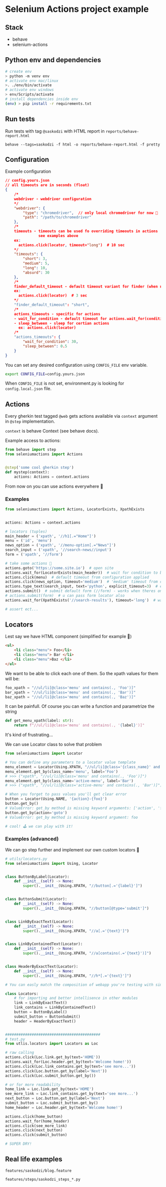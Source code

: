 # Selenium Actions project example

## Stack

* behave
* selenium-actions

## Python env and dependencies

```sh
# create env
> python -m venv env
# activate env mac/linux
>. ./env/bin/activate
# activate env windows
> env/Scripts/activate
# install dependencies inside env
(env) > pip install -r requirements.txt
```

## Run tests

Run tests with tag `@saskodzi` with HTML report in `reports/behave-report.html`

`behave --tags=saskodzi -f html -o reports/behave-report.html -f pretty`

## Configuration

Example configuration

```json
// config.yours.json
// all timeouts are in seconds (float)
{
    /*
    webdriver - webdriver configuration
    */
    "webdriver": {
        "type": "chromedriver",  // only local chromedriver for now 👀
        "path": "/path/to/chromedriver"
    },
    /*
    timeouts - timeouts can be used fo overriding timeouts in actions
               see examples above
    ex:
      actions.click(locator, timeout="long")  # 10 sec
    */
    "timeouts": {
        "short": 3,
        "medium": 5,
        "long": 10,
        "absurd": 30
    },
    /*
    finder_default_timeout - default timeout variant for finder (when not using 'timeout' argument)
    ex:
      actions.click(locator)  # 3 sec
    */
    "finder_default_timeout": "short",
    /*
    actions_timeouts - specific for actions
    - wait_for_condition - default timeout for actions.wait_for(condition)  # 30 sec
    - sleep_between - sleep for certian actions
      ex: actions.click(locator)
    /*
    "actions_timeouts": {
        "wait_for_condition": 30,
        "sleep_between": 0.5
    }
}
```

You can set any desired configuration using `CONFIG_FILE` env variable.

```sh
export CONFIG_FILE=config.yours.json
```

When `CONFIG_FILE` is not set, environment.py is looking for `config.local.json` file.


## Actions

Every gherkin test tagged `@web` gets actions available via `context` argument in `@step` implementation.

`context` is behave Context (see behave docs).

Example access to actions:

```python
from behave import step
from seleniumactions import Actions


@step('some cool gherkin step')
def mystep(context):
    actions: Actions = context.actions
```

From now on you can use actions everywhere 🚀

### Examples

```python
from seleniumactions import Actions, LocatorExists, XpathExists


actions: Actions = context.actions

# locators (tuples)
main_header = ('xpath', '//h1[.="Home"]')
menu = ('id', 'menu')
news_option = ('xpath', '//menu-option[.="News"]')
search_input = ('xpath', '//search-news//input')
form = ('xpath', '//form')

# take some actions 🚀
actions.goto('https://some.site.io')  # open site
actions.wait_for(LocatorExists(main_header))  # wait for condition to be met with default timeout from configuration applied
actions.click(menu)  # default timeout from configuration applied
actions.click(news_option, timeout='medium')  # 'medium' timeout from configuration applied
actions.type_text(search_input, text='python', explicit_timeout=3)  # explicit timeout in seconds (always overrides any timeout from configuration)
actions.submit()  # submit default form (//form) - works when theres only one form on page
# actions.submit(form)  # u can pass form locator also
actions.wait_for(XpathExists('//search-results'), timeout='long')  # wait for condition with 'long' timeout from configuration applied

# assert ect...
```

## Locators

Lest say we have HTML component (simplified for example 👀)


```html
<ul>
    <li class="menu"> Foo</li>
    <li class="menu"> Bar </li>
    <li class="menu">Baz </li>
</ul>
```

We want to  be able to click each one of them. So the xpath values for them will be:

```python
foo_xpath = "//ul/li[@class='menu' and contains(., 'Foo')]"
bar_xpath = "//ul/li[@class='menu' and contains(., 'Bar')]"
baz_xpath = "//ul/li[@class='menu' and contains(., 'Baz')]"
```

It can be painfull. Of course you can write a function and parametrize the string

```python
def get_menu_xpath(label: str):
    return f"//ul/li[@class='menu' and contains(., '{label}')]"
```

It's kind of frustrating...

We can use Locator class to solve that problem
```python
from seleniumactions import Locator

# You can define any parameters to a locator value template
menu_element = Locator(Using.XPATH, "//ul/li[@class='{class_name}' and contains(., '{label}')]")
menu_element.get_by(class_name='menu', label='Foo')
# >>> ("xpath", "//ul/li[@class='menu' and contains(., 'Foo')]")
menu_element.get_by(class_name='active-menu', label='Bar')
# >>> ("xpath", "//ul/li[@class='active-menu' and contains(., 'Bar')]")

# When you forget to pass values you'll get clear error
button = Locator(Using.NAME, '{action}-{foo}')
button.get_by()
# ValueError: get_by method is missing keyword arguments: ['action', 'foo']
button.get_by(action='goto')
# ValueError: get_by method is missing keyword argument: foo

# cool! 🕹 we can play with it!
```


### Examples (advanced)

We can go step further and implement our own custom locators 🚀
```python
# utils/locators.py
from seleniumactions import Using, Locator


class ButtonByLabel(Locator):
    def __init__(self) -> None:
        super().__init__(Using.XPATH, "//button[.='{label}']")


class ButtonSubmit(Locator):
    def __init__(self) -> None:
        super().__init__(Using.XPATH, "//button[@type='submit']")


class LinkByExactText(Locator):
    def __init__(self) -> None:
        super().__init__(Using.XPATH, "//a[.='{text}']")


class LinkByContainedText(Locator):
    def __init__(self) -> None:
        super().__init__(Using.XPATH, "//a[contains(.='{text}')]")


class HeaderByExactText(Locator):
    def __init__(self) -> None:
        super().__init__(Using.XPATH, "//h*[.='{text}']")

# You can easly match the composition of webapp you're testing with simple classes that inherit from Locator

class Locators:
    # for importing and better intellisence in other modules
    link = LinkByExactText()
    link_contains = LinkByContainedText()
    button = ButtonByLabel()
    submit_button = ButtonSubmit()
    header = HeaderByExactText()


###########################################
# test.py
from utlis.locators import Locators as Loc

# raw calling
actions.click(Loc.link.get_by(text='HOME'))
actions.wait_for(Loc.header.get_by(text='Welcome home!'))
actions.click(Loc.link_contains.get_by(text='see more...'))
actions.click(Loc.button.get_by(label='Next'))
actions.click(Loc.submit_button.get_by())

# or for more readability
home_link = Loc.link.get_by(text='HOME')
see_more_link = Loc.link_contains.get_by(text='see more...')
next_button = Loc.button.get_by(label='Next')
submit_button = Loc.submit_button.get_by()
home_header = Loc.header.get_by(text='Welcome home!')

actions.click(home_button)
actions.wait_for(home_header)
actions.click(see_more_link)
actions.click(next_button)
actions.click(submit_button)

# SUPER DRY!
```


## Real life examples

`features/saskodzi/blog.feature`

`features/steps/saskodzi_steps_*.py`
